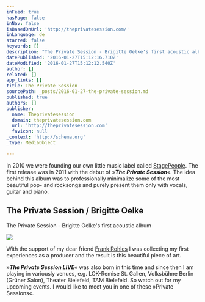 ```yaml
---
inFeed: true
hasPage: false
inNav: false
isBasedOnUrl: 'http://theprivatesession.com/'
inLanguage: de
starred: false
keywords: []
description: "The Private Session - Brigitte Oelke's first acoustic album"
datePublished: '2016-01-27T15:12:16.710Z'
dateModified: '2016-01-27T15:12:12.540Z'
author: []
related: []
app_links: []
title: The Private Session
sourcePath: _posts/2016-01-27-the-private-session.md
published: true
authors: []
publisher:
  name: Theprivatesession
  domain: theprivatesession.com
  url: 'http://theprivatesession.com'
  favicon: null
_context: 'http://schema.org'
_type: MediaObject

---
```

In 2010 we were founding our own little music label called [StagePeople][0]. The first release was in 2011 with the debut of »_**The Private Session**_«. The idea behind this album was to professionally minimalize some of the most beautiful pop- and rocksongs and purely present them only with vocals, guitar and piano. 

<article style=""><h1>The Private Session / Brigitte Oelke</h1><p>The Private Session - Brigitte Oelke's first acoustic album</p><img src="http://theprivatesession.com/files/stacks_image_924.jpg" /></article>

With the support of my dear friend [Frank Rohles][1] I was collecting my first experiences as a producer and the result is this beautiful piece of art.

»**_The Private Session LIVE_**« was also born in this time and since then I am playing in variously venues, e.g. LOK-Remise St. Gallen, Volksbühne Berlin (Grüner Salon), Theater Bielefeld, TAM Bielefeld. So watch out for my upcoming events. I would like to meet you in one of these »Private Sessions«.

[0]: http://www.stagepeople.com/
[1]: http://www.frankrohles.de/